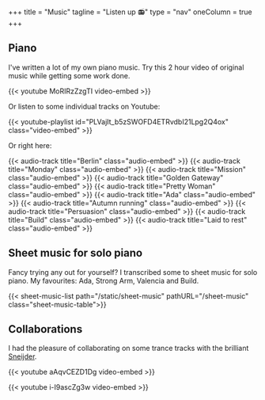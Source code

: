 +++
title = "Music"
tagline = "Listen up 📻"
type = "nav"
oneColumn = true
+++

## Piano

I've written a lot of my own piano music. Try this 2 hour video of original music while getting some work done.

{{< youtube MoRIRzZzgTI video-embed >}}

Or listen to some individual tracks on Youtube:

{{< youtube-playlist id="PLVajIt_b5zSWOFD4ETRvdbI21Lpg2Q4ox" class="video-embed" >}}

Or right here:

{{< audio-track title="Berlin" class="audio-embed" >}}
{{< audio-track title="Monday" class="audio-embed" >}}
{{< audio-track title="Mission" class="audio-embed" >}}
{{< audio-track title="Golden Gateway" class="audio-embed" >}}
{{< audio-track title="Pretty Woman" class="audio-embed" >}}
{{< audio-track title="Ada" class="audio-embed" >}}
{{< audio-track title="Autumn running" class="audio-embed" >}}
{{< audio-track title="Persuasion" class="audio-embed" >}}
{{< audio-track title="Build" class="audio-embed" >}}
{{< audio-track title="Laid to rest" class="audio-embed" >}}


## Sheet music for solo piano

Fancy trying any out for yourself? I transcribed some to sheet music for solo piano. My favourites: Ada, Strong Arm, Valencia and Build.

{{< sheet-music-list path="/static/sheet-music" pathURL="/sheet-music" class="sheet-music-table">}}


## Collaborations

I had the pleasure of collaborating on some trance tracks with the brilliant [Sneijder](https://soundcloud.com/sneijder).

{{< youtube aAqvCEZD1Dg video-embed >}}

{{< youtube i-I9ascZg3w video-embed >}}
